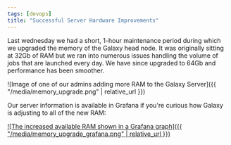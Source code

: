 ```yaml
---
tags: [devops]
title: "Successful Server Hardware Improvements"
---
```


Last wednesday we had a short, 1-hour maintenance period during which we
upgraded the memory of the Galaxy head node. It was originally sitting at 32Gb
of RAM but we ran into numerous issues handling the volume of jobs that are
launched every day. We have since upgraded to 64Gb and performance has been
smoother.

![Image of one of our admins adding more RAM to the Galaxy Server]({{ "/media/memory_upgrade.png" | relative_url  }})

Our server information is available in Grafana if you're curious how Galaxy is adjusting to all of the new RAM:

[![The increased available RAM shown in a Grafana graph]({{ "/media/memory_upgrade_grafana.png" | relative_url  }})](https://grafana.denbi.uni-freiburg.de/dashboard/db/galaxy-node-detail?orgId=1&from=now-3h&to=now)
